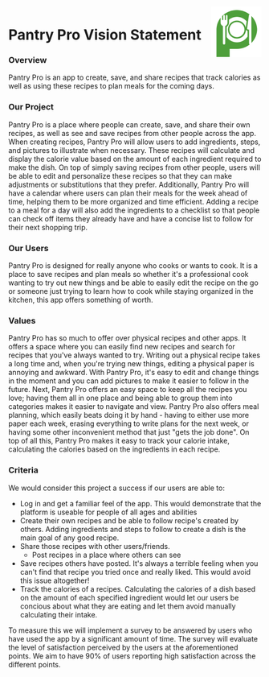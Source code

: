<img src="docs/pantryprologo.png" align="right" width="100px">

# Pantry Pro Vision Statement

### Overview
Pantry Pro is an app to create, save, and share recipes that track calories as well as using these recipes to plan meals for the coming days.

### Our Project
<!-- Old
We want our Recipe App to be a place where users can track meal nutritional intake, save their favorite recipes and share those recipes with friends!
-->

<!-- Less Old
Our Recipe App is a place where you can explore new dishes while also keeping your personal recipes in a safe place. We want to create an experience that's all about making life in the kitchen easier for you. This app will be for anyone looking to simplify their meal tracking, recipe organization, and food exploration.
-->

Pantry Pro is a place where people can create, save, and share their own recipes, as well as see and save recipes from other people across the app. When creating recipes, Pantry Pro will allow users to add ingredients, steps, and pictures to illustrate when necessary. These recipes will calculate and display the calorie value based on the amount of each ingredient required to make the dish. On top of simply saving recipes from other people, users will be able to edit and personalize these recipes so that they can make adjustments or substitutions that they prefer. Additionally, Pantry Pro will have a calendar where users can plan their meals for the week ahead of time, helping them to be more organized and time efficient. Adding a recipe to a meal for a day will also add the ingredients to a checklist so that people can check off items they already have and have a concise list to follow for their next shopping trip.

### Our Users
<!-- Old
Losing your old recipes pages all the time? Tired of manually calculating your calories for a meal? Found a high-protein recipe you think your friends will like? Look no further than the nutrition app! This app is for anyone wanting to live a healthier lifestyle or anyone who just wants a place to be able to save/find their beloved recipes.
-->

<!-- Less Old
A user of our app is anyone looking to stay more organized in the kitchen, looking to explore new dishes, keep their important recipes safe, or maybe track their eating in an easier way. For whatever the reason, we think just about anyone could benefit from this app.
-->

Pantry Pro is designed for really anyone who cooks or wants to cook. It is a place to save recipes and plan meals so whether it's a professional cook wanting to try out new things and be able to easily edit the recipe on the go or someone just trying to learn how to cook while staying organized in the kitchen, this app offers something of worth.


### Values
<!-- Old
This project brings value to its users by giving them a place where they can keep their recipes safe while tracking they're intakes, giving people a 'one-stop-shop' for all their dietary needs.
-->

<!-- Less Old
We think this app can bring value to people for many reasons. It can give the users a space where they can keep their age-old recipes safe without running out of pages, find new recipes to try, share their recipes with friends, and even track the nutritional intake of each recipe.
-->

Pantry Pro has so much to offer over physical recipes and other apps. It offers a space where you can easily find new recipes and search for recipes that you've always wanted to try. Writing out a physical recipe takes a long time and, when you're trying new things, editing a physical paper is annoying and awkward. With Pantry Pro, it's easy to edit and change things in the moment and you can add pictures to make it easier to follow in the future. Next, Pantry Pro offers an easy space to keep all the recipes you love; having them all in one place and being able to group them into categories makes it easier to navigate and view. Pantry Pro also offers meal planning, which easily beats doing it by hand - having to either use more paper each week, erasing everything to write plans for the next week, or having some other inconvenient method that just "gets the job done". On top of all this, Pantry Pro makes it easy to track your calorie intake, calculating the calories based on the ingredients in each recipe.


### Criteria
<!-- should we make this into a paragraph or leave it how it is? -->

We would consider this project a success if our users are able to:

- Log in and get a familiar feel of the app. This would demonstrate that the platform is useable for people of all ages and abilities
- Create their own recipes and be able to follow recipe's created by others. Adding ingredients and steps to follow to create a dish is the main goal of any good recipe.
- Share those recipes with other users/friends. 
  - Post recipes in a place where others can see
- Save recipes others have posted. It's always a terrible feeling when you can't find that recipe you tried once and really liked. This would avoid this issue altogether!
- Track the calories of a recipes. Calculating the calories of a dish based on the amount of each specified ingredient would let our users be concious about what they are eating and let them avoid manually calculating their intake.

To measure this we will implement a survey to be answered by users who have used the app by a significant amount of time. The survey will evaluate the level of satisfaction perceived by the users at the aforementioned points. 
We aim to have 90% of users reporting high satisfaction across the different points.
